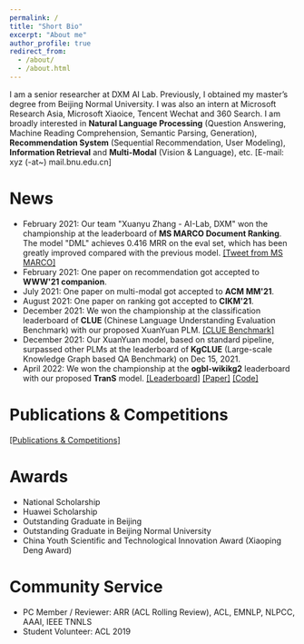```yaml
---
permalink: /
title: "Short Bio"
excerpt: "About me"
author_profile: true
redirect_from: 
  - /about/
  - /about.html
---
```


I am a senior researcher at DXM AI Lab. Previously, I obtained my master’s degree from Beijing Normal University. I was also an intern at Microsoft Research Asia, Microsoft Xiaoice, Tencent Wechat and 360 Search. I am broadly interested in **Natural Language Processing** (Question Answering, Machine Reading Comprehension, Semantic Parsing, Generation), **Recommendation System** (Sequential Recommendation, User Modeling), **Information Retrieval** and **Multi-Modal** (Vision & Language), etc. \[E-mail: xyz (-at~) mail.bnu.edu.cn\]

News
======
- February 2021: Our team "Xuanyu Zhang - AI-Lab, DXM" won the championship at the leaderboard of **MS MARCO Document Ranking**. The model "DML" achieves 0.416 MRR on the eval set, which has been greatly improved compared with the previous model. [\[Tweet from MS MARCO\]](https://twitter.com/MSMarcoAI/status/1359965315875155976)
- February 2021: One paper on recommendation got accepted to **WWW'21 companion**.
- July 2021: One paper on multi-modal got accepted to **ACM MM'21**.
- August 2021: One paper on ranking got accepted to **CIKM'21**.
- December 2021: We won the championship at the classification leaderboard of **CLUE** (Chinese Language Understanding Evaluation Benchmark) with our proposed XuanYuan PLM. [\[CLUE Benchmark\]](https://www.cluebenchmarks.com/classification.html)
- December 2021: Our XuanYuan model, based on standard pipeline, surpassed other PLMs at the leaderboard of **KgCLUE** (Large-scale Knowledge Graph based QA Benchmark) on Dec 15, 2021.
- April 2022: We won the championship at the **ogbl-wikikg2** leaderboard with our proposed **TranS** model. [\[Leaderboard\]](https://ogb.stanford.edu/docs/leader_linkprop/#ogbl-wikikg2) [\[Paper\]](https://arxiv.org/abs/2204.08401) [\[Code\]](https://github.com/xyznlp/TranS)
<!-- - January 2021: I served as a reviewer for ACL'21. -->
<!-- <font color="red"> </font> --> 

Publications & Competitions
======
[\[Publications & Competitions\]](https://xyznlp.github.io/publications/)

Awards
======
- National Scholarship
- Huawei Scholarship
- Outstanding Graduate in Beijing
- Outstanding Graduate in Beijing Normal University 
- China Youth Scientific and Technological Innovation Award (Xiaoping Deng Award)

Community Service
======
- PC Member / Reviewer: ARR (ACL Rolling Review), ACL, EMNLP, NLPCC, AAAI, IEEE TNNLS
- Student Volunteer: ACL 2019
 <!-- (IEEE Transactions on Neural Networks and Learning Systems) --> 

